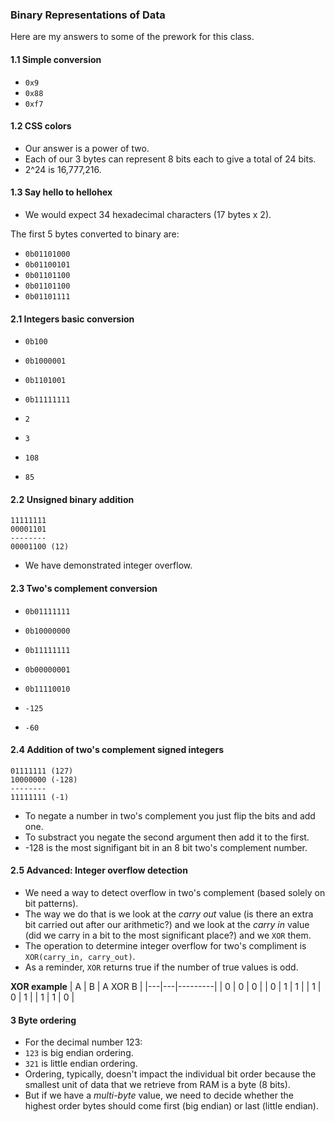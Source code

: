 ### Binary Representations of Data

Here are my answers to some of the prework for this class.

#### 1.1 Simple conversion
- `0x9`
- `0x88`
- `0xf7`

#### 1.2 CSS colors
- Our answer is a power of two.
- Each of our 3 bytes can represent 8 bits each to give a total of 24 bits.
- 2^24 is 16,777,216.

#### 1.3 Say hello to hellohex
- We would expect 34 hexadecimal characters (17 bytes x 2).

The first 5 bytes converted to binary are:
- `0b01101000`
- `0b01100101`
- `0b01101100`
- `0b01101100`
- `0b01101111`

#### 2.1 Integers basic conversion

- `0b100`
- `0b1000001`
- `0b1101001`
- `0b11111111`

- `2`
- `3`
- `108`
- `85`

#### 2.2 Unsigned binary addition
```
11111111
00001101
--------
00001100 (12)
```

- We have demonstrated integer overflow.

#### 2.3 Two's complement conversion
- `0b01111111`
- `0b10000000`
- `0b11111111`
- `0b00000001`
- `0b11110010`

- `-125`
- `-60`

#### 2.4 Addition of two's complement signed integers
```
01111111 (127)
10000000 (-128)
--------
11111111 (-1)
```

- To negate a number in two's complement you just flip the bits and add one.
- To substract you negate the second argument then add it to the first.
- -128 is the most signifigant bit in an 8 bit two's complement number.

#### 2.5 Advanced: Integer overflow detection
- We need a way to detect overflow in two's complement (based solely on bit patterns).
- The way we do that is we look at the _carry out_ value (is there an extra bit carried out after our arithmetic?) and we look at the _carry in_ value (did we carry in a bit to the most significant place?) and we `XOR` them.
- The operation to determine integer overflow for two's compliment is `XOR(carry_in, carry_out)`.
- As a reminder, `XOR` returns true if the number of true values is odd.

**XOR example**
| A | B | A XOR B |
|---|---|---------|
| 0 | 0 | 0       |
| 0 | 1 | 1       |
| 1 | 0 | 1       |
| 1 | 1 | 0       |

#### 3 Byte ordering
- For the decimal number 123:
- `123` is big endian ordering.
- `321` is little endian ordering.
- Ordering, typically, doesn't impact the individual bit order because the smallest unit of data that we retrieve from RAM is a byte (8 bits).
- But if we have a _multi-byte_ value, we need to decide whether the highest order bytes should come first (big endian) or last (little endian).
